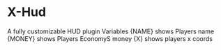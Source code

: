 # X-Hud
A fully customizable HUD plugin
Variables
{NAME} shows Players name
{MONEY} shows Players EconomyS money
{X} shows players x coords
